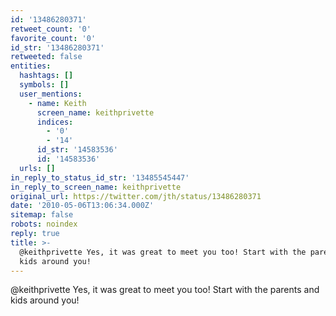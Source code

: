 ```yaml
---
id: '13486280371'
retweet_count: '0'
favorite_count: '0'
id_str: '13486280371'
retweeted: false
entities:
  hashtags: []
  symbols: []
  user_mentions:
    - name: Keith
      screen_name: keithprivette
      indices:
        - '0'
        - '14'
      id_str: '14583536'
      id: '14583536'
  urls: []
in_reply_to_status_id_str: '13485545447'
in_reply_to_screen_name: keithprivette
original_url: https://twitter.com/jth/status/13486280371
date: '2010-05-06T13:06:34.000Z'
sitemap: false
robots: noindex
reply: true
title: >-
  @keithprivette Yes, it was great to meet you too! Start with the parents and
  kids around you!
---
```


@keithprivette Yes, it was great to meet you too! Start with the parents and kids around you!